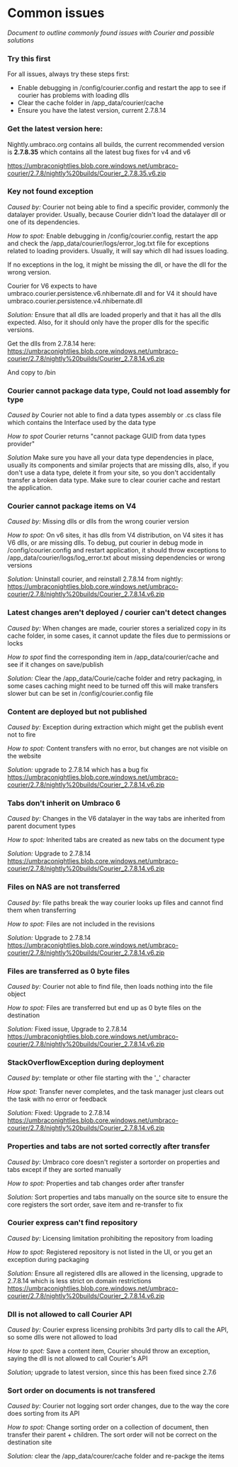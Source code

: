 # Common issues

_Document to outline commonly found issues with Courier and possible solutions_

### Try this first
For all issues, always try these steps first:
- Enable debugging in /config/courier.config and restart the app to see if courier has problems with loading dlls
- Clear the cache folder in /app_data/courier/cache
- Ensure you have the latest version, current 2.7.8.14

### Get the latest version here:
Nightly.umbraco.org contains all builds, the current recommended version is **2.7.8.35** which contains all the latest 
bug fixes for v4 and v6

https://umbraconightlies.blob.core.windows.net/umbraco-courier/2.7.8/nightly%20builds/Courier_2.7.8.35.v6.zip

### Key not found exception
*Caused by:* Courier not being able to find a specific provider, commonly the datalayer provider. Usually, because Courier
didn't load the datalayer dll or one of its dependencies. 

*How to spot:* Enable debugging in /config/courier.config, restart the app and check the 
/app_data/courier/logs/error_log.txt file for exceptions related to loading providers. Usually, it will say which dll 
had issues loading. 

If no exceptions in the log, it might be missing the dll, or have the dll for the wrong version.

Courier for V6 expects to have umbraco.courier.persistence.v6.nhibernate.dll and for V4 it should have
umbraco.courier.persistence.v4.nhibernate.dll

*Solution:* Ensure that all dlls are loaded properly and that it has all the dlls expected. Also, for it should only have
the proper dlls for the specific versions. 

Get the dlls from 2.7.8.14 here: 
https://umbraconightlies.blob.core.windows.net/umbraco-courier/2.7.8/nightly%20builds/Courier_2.7.8.14.v6.zip

And copy to /bin

### Courier cannot package data type, Could not load assembly for type
*Caused by* Courier not able to find a data types assembly or .cs class file which contains the Interface used
by the data type

*How to spot* Courier returns "cannot package GUID from data types provider" 

*Solution* Make sure you have all your data type dependencies in place, usually its components and similar projects
that are missing dlls, also, if you don't use a data type, delete it from your site, so you don't accidentally 
transfer a broken data type. Make sure to clear courier cache and restart the application.

### Courier cannot package items on V4
*Caused by:* Missing dlls or dlls from the wrong courier version

*How to spot:* On v6 sites, it has dlls from V4 distribution, on V4 sites it has V6 dlls, or are missing dlls. To debug,
put courier in debug mode in /config/courier.config and restart application, it should throw exceptions to 
/app_data/courier/logs/log_error.txt about missing dependencies or wrong versions

*Solution:* Uninstall courier, and reinstall 2.7.8.14 from nightly:
https://umbraconightlies.blob.core.windows.net/umbraco-courier/2.7.8/nightly%20builds/Courier_2.7.8.14.v6.zip

### Latest changes aren't deployed / courier can't detect changes
*Caused by:* When changes are made, courier stores a serialized copy in its cache folder, in some cases, it cannot update
the files due to permissions or locks

*How to spot* find the corresponding item in /app_data/courier/cache and see if it changes on save/publish

*Solution:* Clear the /app_data/Courie/cache folder and retry packaging, in some cases caching might need to be turned off
this will make transfers slower but can be set in /config/courier.config file

### Content are deployed but not published
*Caused by:* Exception during extraction which might get the publish event not to fire

*How to spot:* Content transfers with no error, but changes are not visible on the website

*Solution:* upgrade to 2.7.8.14 which has a bug fix
https://umbraconightlies.blob.core.windows.net/umbraco-courier/2.7.8/nightly%20builds/Courier_2.7.8.14.v6.zip

### Tabs don't inherit on Umbraco 6
*Caused by:* Changes in the V6 datalayer in the way tabs are inherited from parent document types

*How to spot:* Inherited tabs are created as new tabs on the document type

*Solution:* Upgrade to 2.7.8.14
https://umbraconightlies.blob.core.windows.net/umbraco-courier/2.7.8/nightly%20builds/Courier_2.7.8.14.v6.zip

### Files on NAS are not transferred
*Caused by:* file paths break the way courier looks up files and cannot find them when transferring

*How to spot:* Files are not included in the revisions

*Solution:* Upgrade to 2.7.8.14
https://umbraconightlies.blob.core.windows.net/umbraco-courier/2.7.8/nightly%20builds/Courier_2.7.8.14.v6.zip

### Files are transferred as 0 byte files
*Caused by:* Courier not able to find file, then loads nothing into the file object

*How to spot:* Files are transferred but end up as 0 byte files on the destination

*Solution:* Fixed issue, Upgrade to 2.7.8.14
https://umbraconightlies.blob.core.windows.net/umbraco-courier/2.7.8/nightly%20builds/Courier_2.7.8.14.v6.zip

### StackOverflowException during deployment
*Caused by:* template or other file starting with the '_' character

*How spot:* Transfer never completes, and the task manager just clears out the task with no error or feedback

*Solution:* Fixed: Upgrade to 2.7.8.14 
https://umbraconightlies.blob.core.windows.net/umbraco-courier/2.7.8/nightly%20builds/Courier_2.7.8.14.v6.zip

### Properties and tabs are not sorted correctly after transfer
*Caused by:* Umbraco core doesn't register a sortorder on properties and tabs except if they are sorted manually

*How to spot:* Properties and tab changes order after transfer

*Solution:* Sort properties and tabs manually on the source site to ensure the core registers the sort order,
save item and re-transfer to fix

### Courier express can't find repository
*Caused by:* Licensing limitation prohibiting the repository from loading

*How to spot:* Registered repository is not listed in the UI, or you get an exception during packaging

*Solution:* Ensure all registered dlls are allowed in the licensing, upgrade to 2.7.8.14 which is less strict on domain 
restrictions
https://umbraconightlies.blob.core.windows.net/umbraco-courier/2.7.8/nightly%20builds/Courier_2.7.8.14.v6.zip

### Dll is not allowed to call Courier API
*Caused by:* Courier express licensing prohibits 3rd party dlls to call the API, so some dlls were not allowed to 
load

*How to spot:* Save a content item, Courier should throw an exception, saying the dll is not allowed to call Courier's
API

*Solution;* upgrade to latest version, since this has been fixed since 2.7.6

### Sort order on documents is not transfered
*Caused by:* Courier not logging sort order changes, due to the way the core does sorting from its API

*How to spot:* Change sorting order on a collection of document, then transfer their parent + children. The sort order will not 
be correct on the destination site

*Solution:* clear the /app_data/courer/cache folder and re-packge the items
